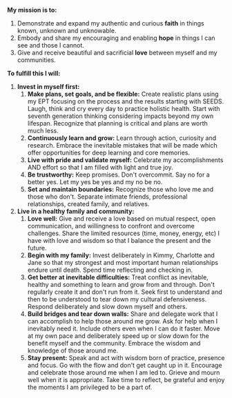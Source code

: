 **My mission is to:**
1. Demonstrate and expand my authentic and curious **faith** in things known, unknown and unknowable.
2. Embody and share my encouraging and enabling **hope** in things I can see and those I cannot.
3. Give and receive beautiful and sacrificial **love** between myself and my communities.

**To fulfill this I will:**

1. **Invest in myself first:**
	1. **Make plans, set goals, and be flexible:** Create realistic plans using my EPT focusing on the process and the results starting with SEEDS. Laugh, think and cry every day to practice holistic health. Start with seventh generation thinking considering impacts beyond my own lifespan. Recognize that planning is critical and plans are worth much less.
	2. **Continuously learn and grow:** Learn through action, curiosity and research.  Embrace the inevitable mistakes that will be made which offer opportunities for deep learning and core memories.
	3. **Live with pride and validate myself:** Celebrate my accomplishments AND effort so that I am filled with light and true joy.
	4. **Be trustworthy:** Keep promises. Don't overcommit. Say no for a better yes. Let my yes be yes and my no be no.
	5. **Set and maintain boundaries:** Recognize those who love me and those who don't.  Separate intimate friends, professional relationships, created family, and relatives.
2. **Live in a healthy family and community:**
	1. **Love well:** Give and receive a love based on mutual respect, open communication, and willingness to confront and overcome challenges. Share the limited resources (time, money, energy, etc) I have with love and wisdom so that I balance the present and the future.
	2. **Begin with my family:** Invest deliberately in Kimmy, Charlotte and Jane so that my strongest and most important human relationships endure until death. Spend time reflecting and checking in.
	3. **Get better at inevitable difficulties:** Treat conflict as inevitable, healthy and something to learn and grow from and through. Don't regularly create it and don't run from it. Seek first to understand and then to be understood to tear down my cultural defensiveness. Respond deliberately and slow down myself and others.
	4. **Build bridges and tear down walls:** Share and delegate work that I can accomplish to help those around me grow. Ask for help when I inevitably need it. Include others even when I can do it faster. Move at my own pace and deliberately speed up or slow down for the benefit myself and the community. Embrace the wisdom and knowledge of those around me.
	5. **Stay present:** Speak and act with wisdom born of practice, presence and focus. Go with the flow and don't get caught up in it. Encourage and celebrate those around me when I am led to. Grieve and mourn well when it is appropriate. Take time to reflect, be grateful and enjoy the moments I am privileged to be a part of.
